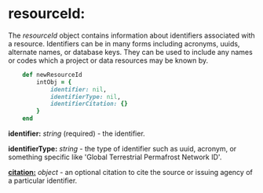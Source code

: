 # resourceId:

The *resourceId* object contains information about identifiers associated with a resource. Identifiers can be in many forms including acronyms, uuids, alternate names, or database keys.  They can be used to include any names or codes which a project or data resources may be known by.

````ruby
    def newResourceId
        intObj = {
            identifier: nil,
            identifierType: nil,
            identifierCitation: {}
        }
    end
````
__identifier:__ *string* (required) - the identifier.

__identifierType:__ *string* - the type of identifier such as uuid, acronym, or something specific like 'Global Terrestrial Permafrost Network ID'.

[__citation:__](../mdtranslator/citation.md) *object* - an optional citation to cite the source or issuing agency of a particular identifier.
